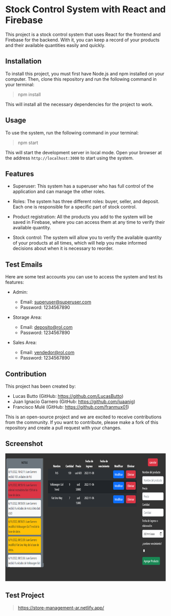 # Stock Control System with React and Firebase

This project is a stock control system that uses React for the frontend and Firebase for the backend. With it, you can keep a record of your products and their available quantities easily and quickly.

## Installation

To install this project, you must first have Node.js and npm installed on your computer. Then, clone this repository and run the following command in your terminal:

> npm install

This will install all the necessary dependencies for the project to work.

## Usage

To use the system, run the following command in your terminal:

> npm start

This will start the development server in local mode. Open your browser at the address `http://localhost:3000` to start using the system.

## Features

- Superuser: This system has a superuser who has full control of the application and can manage the other roles.

- Roles: The system has three different roles: buyer, seller, and deposit. Each one is responsible for a specific part of stock control.

- Product registration: All the products you add to the system will be saved in Firebase, where you can access them at any time to verify their available quantity.

- Stock control: The system will allow you to verify the available quantity of your products at all times, which will help you make informed decisions about when it is necessary to reorder.

## Test Emails

Here are some test accounts you can use to access the system and test its features:

- Admin:

  - Email: superuser@superuser.com
  - Password: 1234567890

- Storage Area:

  - Email: deposito@rol.com
  - Password: 1234567890

- Sales Area:
  - Email: vendedor@rol.com
  - Password: 1234567890

## Contribution

This project has been created by: 
  - Lucas Butto (GitHub: https://github.com/LucasButto)
  - Juan Ignacio Garnero (GitHub: https://github.com/juaanig)
  - Francisco Mulé (GitHub: https://github.com/franmux01)

This is an open-source project and we are excited to receive contributions from the community. If you want to contribute, please make a fork of this repository and create a pull request with your changes.

## Screenshot

<p align="center">
    <img src='./src/img/proj.jpg' width="600" height="400">
</p>

## Test Project

> https://store-management-ar.netlify.app/
